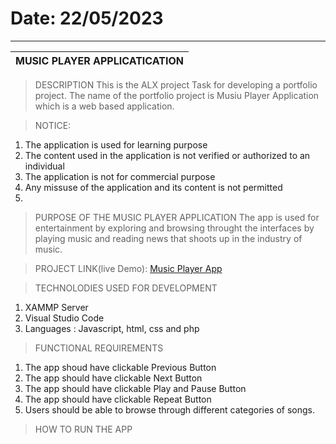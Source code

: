 # Date: 22/05/2023
------------------------------------------------------------------------
MUSIC PLAYER APPLICATICATION                                            |
------------------------------------------------------------------------|

> DESCRIPTION
This is the ALX project Task for developing a portfolio project. The name of the portfolio project is Musiu Player Application which is a web based application.

> NOTICE:
  1. The application is used for learning purpose
  2. The content used in the application is not verified or authorized to an individual
  3. The application is not for commercial purpose
  4. Any missuse of the application and its content is not permitted
  5. 

> PURPOSE OF THE MUSIC PLAYER APPLICATION
The app is used for entertainment by exploring and browsing throught the interfaces by playing music and reading news that shoots up in the industry of music.

> PROJECT LINK(live Demo): [Music Player App](https://solesinnovationhub.infinityfreeapp.com/sw-projects/webapps/music-player-app/index.php)

> TECHNOLODIES USED FOR DEVELOPMENT
 1. XAMMP Server
 2. Visual Studio Code
 3. Languages : Javascript, html, css and php

> FUNCTIONAL REQUIREMENTS
 1) The app shoud have clickable Previous Button
 2) The app should have clickable Next Button
 3) The app should have clickable Play and Pause Button
 4) The app should have clickable Repeat Button
 5) Users should be able to browse through different categories of songs.

> HOW TO RUN THE APP



